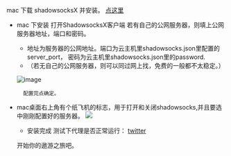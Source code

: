 <!--
title: MAC下安装shadowsocks客户端教程
author: 板栗
category: tech
tags: shadowsocks
-->

  mac 下载 shadowsocksX 并安装。    [点这里](https://github.com/shadowsocks/shadowsocks-iOS/releases)

- mac 下安装
		打开ShadowsocksX客户端
		若有自己的公网服务器，则填上公网服务器地址，端口和密码。
	- 地址为服务器的公网地址。端口为云主机里shadowsocks.json里配置的server_port， 密码为云主机里shadowsocks.json里的password.
	- （若无自己的公网服务器，则可以同过网上找，免费的一般都不太稳定。）

	![image](http://i1.piimg.com/567571/caa2266ee2c71b7a.png)
		
		配置完点确定。
- mac桌面右上角有个纸飞机的标志，用于打开和关闭shadowsocks,并且要选中刚刚配置好的服务器。
	![](http://i1.piimg.com/567571/584de121eac7ba74.png)
	
	-  安装完成
   测试下代理是否正常运行： [twitter](https://twitter.com/)
   
   开始你的遨游之旅吧。